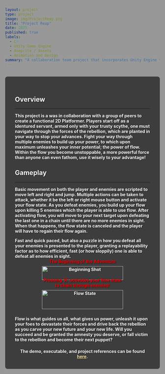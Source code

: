 ```yaml
---
layout: project
type: project
image: img/ProjectReap.png
title: "Project Reap"
date: 2025
published: true
labels:
  - C#
  - Unity Game Engine
  - Aseprite / Assets
  - Animation and Design
summary: "A collaboration team project that incorporates Unity Engine to create a platformer game in Post-War Japan era."
---
```


<style>
  h1.display-4 {
    font-weight: 900;
    font-size: 3rem;                 
    color: #fff !important;          /* pure white */
    text-shadow: 2px 2px 4px rgba(0,0,0,0.8);
  }
  /* Sakura background */
  body {
    position: relative; /* establish stacking content */
    z-index:0;
  }
  body::before {
    content: "";
    position: fixed;
    top: 0; left: 0;
    width:100%; height:100%;
    background-image: url('{{ "/img/Sakura.jpg" | relative_url }}');
    background-repeat: no-repeat;
    background-attachment: fixed;
    background-position: center center;
    background-size: cover;
    filter: brightness(120%) contrast(100%) saturate(100%);
    z-index:-2;
  }
  /* Translucent dark overlay on another layer, so able to change the background without any child elements */
  body::after {
    content: "";
    position: fixed;
    top: 0; left: 0;
    width:100%; height:100%;
    background-color: rgba(0,0,0,0.4);
    z-index:-1;
  }
  /* Dark box + white bold text + shadow */
  .dark-wrapper {
    background: rgba(0,0,0,0.6);
    padding: 2rem;
    border-radius: 8px;
    max-width: 900px;
    margin: 2rem auto;
    color: white;
    font-weight: bold;
    text-shadow: 1px 1px 2px rgba(0,0,0,0.8);
  }
  /* Ensure links stand out */
  .dark-wrapper a {
    color: #ffebaa;
    text-decoration: underline;
  }
</style>

<div class="dark-wrapper">
    <h2> Overview </h2>
    <hr>
    <p>  This project is a was in collaboration with a group of peers to create a functional 2D Platformer. 
    Players start off as a identured servant, armed only with your trusty scythe, one must navigate through the forces of the rebellion, which are planted in your way
    to stop your advances. Fight your way through multiple enemies to build up your power, to which upon maximum unleashes your inner potential; the power of flow.
    Within the flow you become unstoppable, a more powerful force than anyone can even fathom, use it wisely to your advantage!</p>
    <h2> Gameplay </h2>
    <hr>
    <p>  Basic movement on both the player and enemies are scripted to move left and right and jump. Multiple actions can be taken to attack, whether it be the left or right mouse button and
    activate your flow state. As you defeat enemies, you build up your flow upon killing 5 enemies which the player is able to use flow. After activating flow, you will move to your next
    target upon defeating the last one in a chain until there are no more enemies in sight. When that happens, the flow state is canceled and the player will have to regain their flow again. </p>
    Fast and quick paced, but also a puzzle in how you defeat all your enemies is presented to the player, granting a replayability factor as to how efficient, fast (or how sloppily) one is
    able to defeat all enemies in sight.
    <div style="display: flex; justify-content: center; flex-wrap: wrap; gap: 1rem;">
      <div style="text-align: center; width: 60%; max-width: 900px;">
        <div style="margin-bottom: 0.5em; color: red;">The Beginning of the Adventure</div>
        <img
          src="{{ 'img/BeginningShot.png' | relative_url }}"
          alt="Beginning Shot"
          style="width: 100%; height: auto; display: block; margin: 0 auto;"
        />
      </div>
      <div style="text-align: center; width: 60%; max-width: 900px;">
        <div style="margin-bottom: 0.5em; color: red;">
          Pressing ‘K’ activates your flow state to chain through enemies!
        </div>
        <img
          src="{{ 'img/FlowStateExampleGif.gif' | relative_url }}"
          alt="Flow State"
          style="width: 100%; height: auto; display: block; margin: 0 auto;"
        />
      </div>
    </div>
  <div style="padding: 2rem;">
    
  </div>
    Flow is what guides us all, what gives us power, unleash it upon your foes to devastate their forces and drive back the rebellion as you carve your new future and your new life.
    Will you succeed and be granted the amnesty you deserve, or fall victim to the rebellion and become their next puppet? 
    <div style="text-align: center; margin-top: 1.5em;">
      The demo, executable, and project references can be found
      <a href="https://ics485-project-reap.github.io/">here</a>.
    </div>
  </div>
